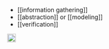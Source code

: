 
- [[information gathering]]
- [[abstraction]] or [[modeling]]
- [[verification]]

<img src='https://scrapbox.io/api/pages/nishio/en/icon' alt='en.icon' height="19.5"/>